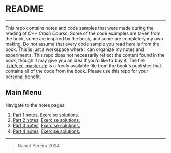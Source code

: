 # README

---

This repo contains notes and code samples that were made during the reading of *C++ Crash Course*. Some of the code examples are taken from the book, some are inspired by the book, and some are completely my own making. Do not assume that every code sample you read here is from the book. This is just a workspace where I can organize my notes and experiments. This repo does not necessarily reflect the content found in the book, though it may give you an idea if you'd like to buy it. The file [./zip/ccc-master.zip](./zip/ccc-master.zip) is a freely available file from the book's publisher that contains all of the code from the book. Please use this repo for your personal benefit.

## Main Menu

Navigate to the notes pages:

1. [Part 1 notes](./P1C1/notes_part1.md), [Exercise solutions.](https://github.com/pereiradaniel/CPP_CRASH_COURSE/tree/master/P1C1/EXERCISES)
2. [Part 2 notes](./P1C2/notes_part2.md), [Exercise solutions.](https://github.com/pereiradaniel/CPP_CRASH_COURSE/tree/master/P1C2/EXERCISES)
3. [Part 3 notes](./P1C3/notes_part3.md), [Exercise solutions.](https://github.com/pereiradaniel/CPP_CRASH_COURSE/tree/master/P1C3/EXERCISES)
4. [Part 4 notes](./P1C4/notes_part4.md), [Exercise solutions.](https://github.com/pereiradaniel/CPP_CRASH_COURSE/tree/master/P1C4/EXERCISES)

---

> Daniel Pereira 2024
